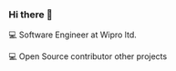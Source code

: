 ### Hi there 👋

💻 Software Engineer at Wipro ltd.

💻 Open Source contributor other projects

<!--
**Kuldeep4498/Kuldeep4498** is a ✨ _special_ ✨ repository because its `README.md` (this file) appears on your GitHub profile.

Here are some ideas to get you started:
### Hi there 👋

💻 Software Engineer at Wipro ltd.

💻 Open Source contributor other projects


📫 Reach me on [Twitter](https://twitter.com/MaritvanDijk77)
- 🔭 I’m currently working on ...
- 🌱 I’m currently learning ...
- 👯 I’m looking to collaborate on ...
- 🤔 I’m looking for help with ...
- 💬 Ask me about ...
- 📫 How to reach me: ...
- 😄 Pronouns: ...
- ⚡ Fun fact: ...
-->
